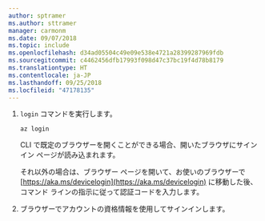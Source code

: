 ```yaml
---
author: sptramer
ms.author: sttramer
manager: carmonm
ms.date: 09/07/2018
ms.topic: include
ms.openlocfilehash: d34ad05504c49e09e538e4721a28399287969fdb
ms.sourcegitcommit: c4462456dfb17993f098d47c37bc19f4d78b8179
ms.translationtype: HT
ms.contentlocale: ja-JP
ms.lasthandoff: 09/25/2018
ms.locfileid: "47178135"
---
```

1. `login` コマンドを実行します。

    ```azurecli-interactive
    az login
    ```

    CLI で既定のブラウザーを開くことができる場合、開いたブラウザにサインイン ページが読み込まれます。

    それ以外の場合は、ブラウザー ページを開いて、お使いのブラウザーで [https://aka.ms/devicelogin](https://aka.ms/devicelogin) に移動した後、コマンド ラインの指示に従って認証コードを入力します。

2. ブラウザーでアカウントの資格情報を使用してサインインします。
